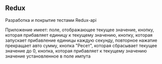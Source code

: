 ## Redux

Разработка и покрытие тестами Redux-api 

Приложение имеет:
 поле, отображающее текущее значение,
 кнопку, которая прибавляет единицу к текущему значению,
 кнопку, которая запускает прибавление единицы каждую секунду, повторное нажатие прекращает авто сумму,
 кнопка "Ресет", которая сбрасывает текущее значение до 0,
 кнопка, которая прибавляет к текущему значению значение установленное в поле импута


